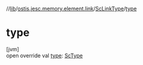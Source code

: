 //[lib](../../../index.md)/[ostis.jesc.memory.element.link](../index.md)/[ScLinkType](index.md)/[type](type.md)

# type

[jvm]\
open override val [type](type.md): [ScType](../../ostis.jesc.client.model.type/-sc-type/index.md)
